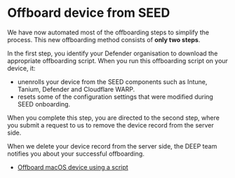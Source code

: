 # Offboard device from SEED

We have now automated most of the offboarding steps to simplify the process. This new offboarding method consists of **only two steps**. 

In the first step, you identify your Defender organisation to download the appropriate offboarding script. When you run this offboarding script on your device, it:

- unenrolls your device from the SEED components such as Intune, Tanium, Defender and Cloudflare WARP. 
- resets some of the configuration settings that were modified during SEED onboarding.

When you complete this step, you are directed to the second step, where you submit a request to us to remove the device record from the server side.

When we delete your device record from the server side, the DEEP team notifies you about your successful offboarding.

- [Offboard macOS device using a script](offboard-device/mac-os-using-script)


<!--
## Method 2: Offboard manually



- [Offboard macOS device manually](offboard-device/mac-os)
- [Offboard Windows device manually](offboard-device/windows)

-->
